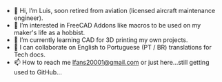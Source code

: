 - 👋 Hi, I’m Luis, soon retired from aviation (licensed aircraft maintenance engineer). 
- 👀 I’m interested in FreeCAD Addons like macros to be used on my maker's life as a hobbist.
- 🌱 I’m currently learning CAD for 3D printing my own projects.
- 💞️ I can collaborate on English to Portuguese (PT / BR) translations for Tech docs.
- 📫 How to reach me lfans20001@gmail.com or just here...still getting used to GitHub...

<!---
lfans2001/lfans2001 is a ✨ special ✨ repository because its `README.md` (this file) appears on your GitHub profile.
You can click the Preview link to take a look at your changes.
--->
